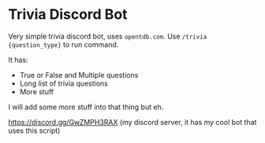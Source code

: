 # Trivia Discord Bot
Very simple trivia discord bot, uses `opentdb.com`.
Use `/trivia {question_type}` to run command.

It has:
- True or False and Multiple questions
- Long list of trivia questions
- More stuff

I will add some more stuff into that thing but eh.

https://discord.gg/GwZMPH3RAX (my discord server, it has my cool bot that uses this script)
